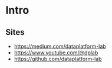 # Intro

## Sites

- <https://medium.com/dataplatform-lab>
- <https://www.youtube.com/@dplab>
- <https://github.com/dataplatform-lab>

